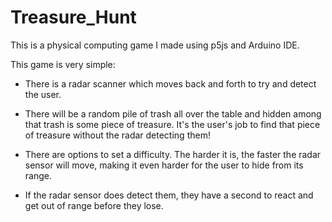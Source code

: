 # Treasure_Hunt
This is a physical computing game I made using p5js and Arduino IDE. 

This game is very simple: 
- There is a radar scanner which moves back and forth to try and detect the user. 

- There will be a random pile of trash all over the table and hidden among that trash is some piece of treasure. It's the user's job to find that piece of treasure without the radar detecting them!

- There are options to set a difficulty. The harder it is, the faster the radar sensor will move, making it even harder for the user to hide from its range.

- If the radar sensor does detect them, they have a second to react and get out of range before they lose. 
